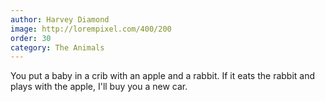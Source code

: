 ```yaml
---
author: Harvey Diamond
image: http://lorempixel.com/400/200
order: 30
category: The Animals
---
```


You put a baby in a crib with an apple and a rabbit. If it eats the rabbit and plays with the apple, I'll buy you a new car.
